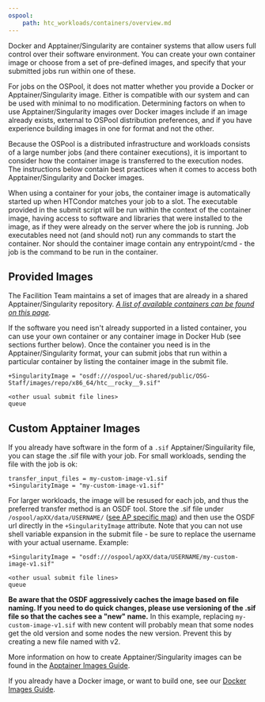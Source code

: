 ```yaml
---
ospool:
    path: htc_workloads/containers/overview.md
---
```


Docker and Apptainer/Singularity are container systems that allow users full
control over their software environment. You can create your own
container image or choose from a set of pre-defined images, and specify
that your submitted jobs run within one of these.

For jobs on the OSPool, it does not matter whether you provide a Docker or
Apptainer/Singularity image. Either is compatible with our system and can be
used with minimal to no modification. Determining factors on when to
use Apptainer/Singularity images over Docker images include if an image already
exists, external to OSPool distribution preferences, and if you have
experience building images in one for format and not the other.

Because the OSPool is a distributed infrastructure and workloads consists
of a large number jobs (and there container executions), it is
important to consider how the container image is transferred to
the execution nodes. The instructions below contain best practices
when it comes to access both Apptainer/Singularity and Docker images.

When using a container for your jobs, the container image is
automatically started up when HTCondor matches your job to a slot. The
executable provided in the submit script will be run within the context
of the container image, having access to software and libraries that
were installed to the image, as if they were already on the server where
the job is running. Job executables need not (and should not) run any
commands to start the container. Nor should the container image
contain any entrypoint/cmd - the job is the command to be run in the
container.

## Provided Images

The Facilition Team maintains a set of images that are already in a shared 
Apptainer/Singularity repository. *[A list of available containers can be found on this page][predefined].*

If the software you need isn't already supported in a listed container,
you can use your own container or any container image in Docker Hub
(see sections further below). Once the container you need is in the
Apptainer/Singularity format, your can submit jobs that run within a
particular container by listing the container image in the submit file.

    +SingularityImage = "osdf:///ospool/uc-shared/public/OSG-Staff/images/repo/x86_64/htc__rocky__9.sif"

    <other usual submit file lines>
    queue

## Custom Apptainer Images

If you already have software in the form of a `.sif` Apptainer/Singuilarity file,
you can stage the .sif file with your job. For small workloads, sending
the file with the job is ok:

    transfer_input_files = my-custom-image-v1.sif
    +SingularityImage = "my-custom-image-v1.sif"

For larger workloads, the image will be resused for
each job, and thus the preferred transfer method is an OSDF tool.
Store the .sif file under `/ospool/apXX/data/USERNAME/` ([see AP specific map][osdf])
and then use the OSDF
url directly in the `+SingularityImage` attribute. Note that you can not
use shell variable expansion in the submit file - be sure to replace the
username with your actual username. Example:

    +SingularityImage = "osdf:///ospool/apXX/data/USERNAME/my-custom-image-v1.sif"

    <other usual submit file lines>
    queue

**Be aware that the OSDF aggressively caches the image based on file naming.
If you need to do quick changes, please use versioning of the .sif file
so that the caches see a "new" name.** In this example, replacing
`my-custom-image-v1.sif` with new content will probably mean that some
nodes get the old version and some nodes the new version. Prevent this
by creating a new file named with v2.

More information on how to create Apptainer/Singularity images can be found
in the [Apptainer Images Guide][apptainer].

If you already have a Docker image, or want to build one, see 
our [Docker Images Guide][docker]. 

[predefined]: ../predefined
[docker]: ../docker
[apptainer]: ../apptainer
[osdf]: ../../managing_data/osdf

